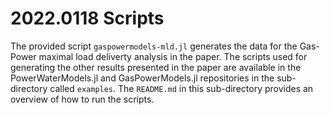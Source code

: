 # 2022.0118 Scripts

The provided script `gaspowermodels-mld.jl` generates the data for the Gas-Power maximal load deliverty analysis in the paper. The scripts used for generating the other results presented in the paper are available in the PowerWaterModels.jl and GasPowerModels.jl repositories in the sub-directory called `examples`.  The `README.md` in this sub-directory provides an overview of how to run the scripts.
